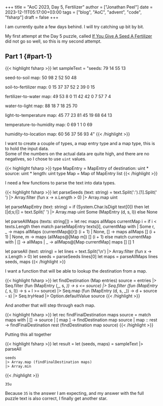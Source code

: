 +++
title = "AoC 2023, Day 5, Fertilizer"
author = ["Jonathan Peel"]
date = 2023-12-11T05:17:00+03:00
tags = ["blog", "AoC", "advent", "code", "fsharp"]
draft = false
+++

I am currently quite a few days behind.
I will try catching up bit by bit.

My first attempt at the Day 5 puzzle, called [If You Give A Seed A Fertilizer](https://adventofcode.com/2023/day/5) did not go so well, so this is my second attempt.


## Part 1 {#part-1}

{{< highlight fsharp >}}
let sampleText =
    "seeds: 79 14 55 13

seed-to-soil map:
50 98 2
52 50 48

soil-to-fertilizer map:
0 15 37
37 52 2
39 0 15

fertilizer-to-water map:
49 53 8
0 11 42
42 0 7
57 7 4

water-to-light map:
88 18 7
18 25 70

light-to-temperature map:
45 77 23
81 45 19
68 64 13

temperature-to-humidity map:
0 69 1
1 0 69

humidity-to-location map:
60 56 37
56 93 4"
{{< /highlight >}}

I want to create a couple of types, a map entry type and a map type, this is to hold the input data. <br />
Some of the numbers on the actual data are quite high, and there are no negatives, so I chose to use `uint` values.

{{< highlight fsharp >}}
type MapEntry = MapEntry of destination: uint * source: uint * length: uint
type Map = Map of MapEntry list
{{< /highlight >}}

I need a few functions to parse the text into data types.

{{< highlight fsharp >}}
let parseSeeds (text: string) =
    text.Split(':').[1].Split(' ')
        |> Array.filter (fun x -> x.Length > 0)
        |> Array.map uint

let parseMapEntry (text: string) =
     if (System.Char.IsDigit text[0]) then
         let [|d;s;l|] = text.Split(' ') |> Array.map uint
         Some (MapEntry (d, s, l))
     else None

let parseAllMaps (texts: string[]) =
    let rec maps allMaps currentMap i =
        if i < texts.Length then
            match parseMapEntry texts[i], currentMap with
            | Some r, _ -> maps allMaps (currentMap@[r]) (i + 1)
            | None, [] -> maps allMaps [] (i + 1)
            | None, m -> maps (allMaps@[Map m]) [] (i + 1)
        else match currentMap with
             | [] -> allMaps
             | _ -> allMaps@[Map currentMap]
    maps [] [] 1

let parseAll (text: string) =
    let lines =
        text.Split('\n') |> Array.filter (fun x -> x.Length > 0)
    let seeds = parseSeeds lines[0]
    let maps = parseAllMaps lines
    seeds, maps
{{< /highlight >}}

I want a function that will be able to lookup the destination from a map.

{{< highlight fsharp >}}
let findDestination (Map entries) source =
    entries
    |> Seq.filter (fun (MapEntry (_, s, _)) -> s <= source)
    |> Seq.filter (fun (MapEntry (_, s, l)) -> s + l >= source)
    |> Seq.map (fun (MapEntry (d, s, _)) -> d + source - s)
    |> Seq.tryHead
    |> Option.defaultValue source
{{< /highlight >}}

And another that will step through each map.

{{< highlight fsharp >}}
let rec findFinalDestination maps source =
    match maps with
    | [] -> source
    | [ map ] -> findDestination map source
    | map :: rest -> findFinalDestination rest (findDestination map source)
{{< /highlight >}}

Putting this all together

{{< highlight fsharp >}}
let result =
    let (seeds, maps) =
        sampleText
        |> parseAll

    seeds
    |> Array.map (findFinalDestination maps)
    |> Array.min
{{< /highlight >}}

```text
35u
```

Because `35` is the answer I am expecting, and my answer with the full puzzle text is also correct, I finally get another star.
